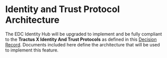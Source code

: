 # Identity and Trust Protocol Architecture

The EDC Identity Hub will be upgraded to implement and be fully compliant to the __Tractus X Identity And Trust
Protocols__ as defined in
this [Decision Record](../../decision-records/2023-09-27-adoption_of_the_identity_and_trust_protocol/README.md).
Documents included here define the architecture that will be used to implement this feature.  
